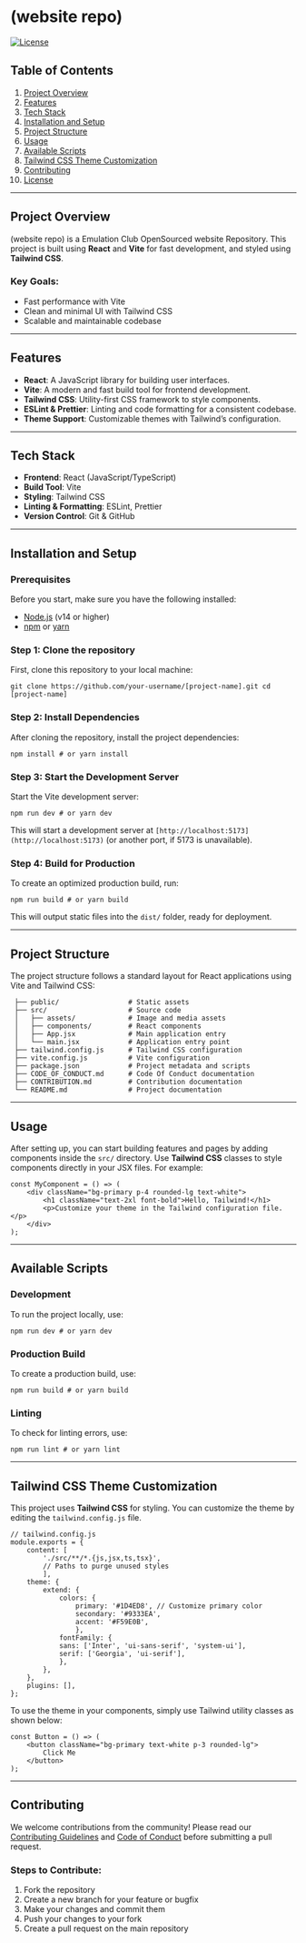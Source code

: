 # (website repo)

[![License](https://img.shields.io/badge/license-MIT-blue.svg)](LICENSE)

## Table of Contents

1. [Project Overview](#project-overview)
2. [Features](#features)
3. [Tech Stack](#tech-stack)
4. [Installation and Setup](#installation-and-setup)
5. [Project Structure](#project-structure)
6. [Usage](#usage)
7. [Available Scripts](#available-scripts)
8. [Tailwind CSS Theme Customization](#tailwind-css-theme-customization)
9. [Contributing](#contributing)
10. [License](#license)

---

## Project Overview

(website repo) is a Emulation Club OpenSourced website Repository. This project is built using **React** and **Vite** for fast development, and styled using **Tailwind CSS**.

### Key Goals:

-   Fast performance with Vite
-   Clean and minimal UI with Tailwind CSS
-   Scalable and maintainable codebase

---

## Features

-   **React**: A JavaScript library for building user interfaces.
-   **Vite**: A modern and fast build tool for frontend development.
-   **Tailwind CSS**: Utility-first CSS framework to style components.
-   **ESLint & Prettier**: Linting and code formatting for a consistent codebase.
-   **Theme Support**: Customizable themes with Tailwind’s configuration.

---

## Tech Stack

-   **Frontend**: React (JavaScript/TypeScript)
-   **Build Tool**: Vite
-   **Styling**: Tailwind CSS
-   **Linting & Formatting**: ESLint, Prettier
-   **Version Control**: Git & GitHub

---

## Installation and Setup

### Prerequisites

Before you start, make sure you have the following installed:

-   [Node.js](https://nodejs.org/en/) (v14 or higher)
-   [npm](https://www.npmjs.com/) or [yarn](https://yarnpkg.com/)

### Step 1: Clone the repository

First, clone this repository to your local machine:

`git clone https://github.com/your-username/[project-name].git
cd [project-name]`

### Step 2: Install Dependencies

After cloning the repository, install the project dependencies:

`npm install # or yarn install`

### Step 3: Start the Development Server

Start the Vite development server:

`npm run dev # or yarn dev`

This will start a development server at `[http://localhost:5173](http://localhost:5173)` (or another port, if 5173 is unavailable).

### Step 4: Build for Production

To create an optimized production build, run:

`npm run build # or yarn build`

This will output static files into the `dist/` folder, ready for deployment.

---

## Project Structure

The project structure follows a standard layout for React applications using Vite and Tailwind CSS:

```
 ├── public/                 # Static assets
 ├── src/                    # Source code
 │   ├── assets/             # Image and media assets
 │   ├── components/         # React components
 │   ├── App.jsx             # Main application entry
 │   └── main.jsx            # Application entry point
 ├── tailwind.config.js      # Tailwind CSS configuration
 ├── vite.config.js          # Vite configuration
 ├── package.json            # Project metadata and scripts
 ├── CODE_OF_CONDUCT.md      # Code Of Conduct documentation
 ├── CONTRIBUTION.md         # Contribution documentation
 └── README.md               # Project documentation
```

---

## Usage

After setting up, you can start building features and pages by adding components inside the `src/` directory. Use **Tailwind CSS** classes to style components directly in your JSX files. For example:

```
const MyComponent = () => (
    <div className="bg-primary p-4 rounded-lg text-white">
        <h1 className="text-2xl font-bold">Hello, Tailwind!</h1>
        <p>Customize your theme in the Tailwind configuration file.</p>
    </div>
);
```

---

## Available Scripts

### Development

To run the project locally, use:

`npm run dev # or yarn dev`

### Production Build

To create a production build, use:

`npm run build # or yarn build`

### Linting

To check for linting errors, use:

`npm run lint # or yarn lint`

---

## Tailwind CSS Theme Customization

This project uses **Tailwind CSS** for styling. You can customize the theme by editing the `tailwind.config.js` file.

```
// tailwind.config.js
module.exports = {
    content: [
        './src/**/*.{js,jsx,ts,tsx}',
        // Paths to purge unused styles
        ],
    theme: {
        extend: {
            colors: {
                primary: '#1D4ED8', // Customize primary color
                secondary: '#9333EA',
                accent: '#F59E0B',
                },
            fontFamily: {
            sans: ['Inter', 'ui-sans-serif', 'system-ui'],
            serif: ['Georgia', 'ui-serif'],
            },
        },
    },
    plugins: [],
};
```

To use the theme in your components, simply use Tailwind utility classes as shown below:

```
const Button = () => (
    <button className="bg-primary text-white p-3 rounded-lg">
        Click Me
    </button>
);
```

---

## Contributing

We welcome contributions from the community! Please read our [Contributing Guidelines](CONTRIBUTING.md) and [Code of Conduct](CODE_OF_CONDUCT.md) before submitting a pull request.

### Steps to Contribute:

1.  Fork the repository
2.  Create a new branch for your feature or bugfix
3.  Make your changes and commit them
4.  Push your changes to your fork
5.  Create a pull request on the main repository
